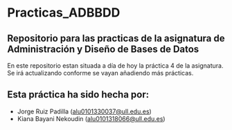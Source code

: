 # Practicas_ADBBDD

## Repositorio para las practicas de la asignatura de Administración y Diseño de Bases de Datos

En este repositorio estan situada a día de hoy la práctica 4 de la asignatura. Se irá actualizando conforme se vayan añadiendo más prácticas.

## Esta práctica ha sido hecha por:
- Jorge Ruiz Padilla (alu0101330037@ull.edu.es)
- Kiana Bayani Nekoudin (alu0101318066@ull.edu.es)
